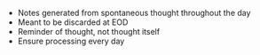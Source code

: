 - Notes generated from spontaneous thought throughout the day
- Meant to be discarded at EOD
- Reminder of thought, not thought itself
- Ensure processing every day